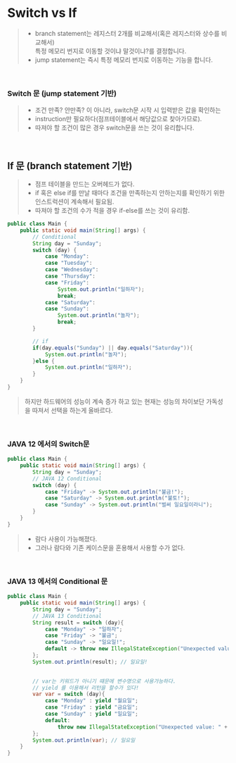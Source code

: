 # Switch vs If
> * branch statement는 레지스터 2개를 비교해서(혹은 레지스터와 상수를 비교해서)   
    특정 메모리 번지로 이동할 것이냐 말것이냐?를 결정합니다.  
> * jump statement는 즉시 특정 메모리 번지로 이동하는 기능을 합니다.  

<br>

### Switch 문 (jump statement 기반)
> * 조건 만족? 안만족? 이 아니라, switch문 시작 시 입력받은 값을 확인하는
> * instruction만 필요하다(점프테이블에서 해당값으로 찾아가므로).
> * 따져야 할 조건이 많은 경우 switch문을 쓰는 것이 유리합니다.

<br>

## If 문 (branch statement 기반)
> * 점프 테이블을 만드는 오버헤드가 없다.
> * if 혹은 else if를 만날 때마다 조건을 만족하는지 안하는지를 확인하기 위한 인스트럭션이 계속해서 필요됨.
> * 따져야 할 조건의 수가 적을 경우 if-else를 쓰는 것이 유리함.


```java
public class Main {
    public static void main(String[] args) {
        // Conditional
        String day = "Sunday";
        switch (day) {
            case "Monday":
            case "Tuesday":
            case "Wednesday":
            case "Thursday":
            case "Friday":
                System.out.println("일하자");
                break;
            case "Saturday":
            case "Sunday":
                System.out.println("놀자");
                break;
        }

        // if
        if(day.equals("Sunday") || day.equals("Saturday")){
            System.out.println("놀자");
        }else {
            System.out.println("일하자");
        }
    }
}
```

> 하지만 하드웨어의 성능이 계속 증가 하고 있는 현재는 성능의 차이보단 가독성을 따져서 선택을 하는게 올바르다.

<br>

### JAVA 12 에서의 Switch문
```java
public class Main {
    public static void main(String[] args) {
        String day = "Sunday";
        // JAVA 12 Conditional
        switch (day) {
            case "Friday" -> System.out.println("불금!");
            case "Saturday" -> System.out.println("불토!");
            case "Sunday" -> System.out.println("벌써 일요일이라니");
        }
    }
}
```
> * 람다 사용이 가능해졌다.
> * 그러나 람다와 기존 케이스문을 혼용해서 사용할 수가 없다.

<br>

### JAVA 13 에서의 Conditional 문
```java
public class Main {
    public static void main(String[] args) {
        String day = "Sunday";
        // JAVA 13 Conditional
        String result = switch (day){
            case "Monday" -> "일하자";
            case "Friday" -> "불금";
            case "Sunday" -> "일요일!";
            default -> throw new IllegalStateException("Unexpected value: " + day);
        };
        System.out.println(result); // 일요일!

        
        // var는 키워드가 아니기 떄문에 변수명으로 사용가능하다.
        // yield 를 이용해서 리턴을 할수가 있다!
        var var = switch (day){
            case "Monday" : yield "월요일";
            case "Friday" : yield "금요일";
            case "Sunday" : yield "일요일";
            default:
                throw new IllegalStateException("Unexpected value: " + day);
        };
        System.out.println(var); // 일요일
    }
}
```


